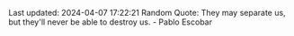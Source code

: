 Last updated: 2024-04-07 17:22:21
Random Quote: They may separate us, but they'll never be able to destroy us. - Pablo Escobar
